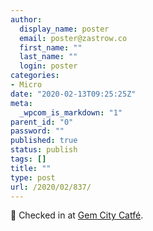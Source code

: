 ```yaml
---
author:
  display_name: poster
  email: poster@zastrow.co
  first_name: ""
  last_name: ""
  login: poster
categories:
- Micro
date: "2020-02-13T09:25:25Z"
meta:
  _wpcom_is_markdown: "1"
parent_id: "0"
password: ""
published: true
status: publish
tags: []
title: ""
type: post
url: /2020/02/837/
---
```

<p><span>📍</span> Checked in at <a href="http://foursquare.com/v/5a2c7d3860d11b62c0aa84c1">Gem City Catfé</a>.</p>
